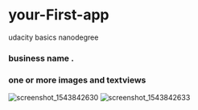 # your-First-app
udacity basics nanodegree

### business name .
### one or more images and textviews

![screenshot_1543842630](https://user-images.githubusercontent.com/22664709/49648768-bf9dd900-fa2f-11e8-948a-c9d748ab8d33.png)
![screenshot_1543842633](https://user-images.githubusercontent.com/22664709/49648770-bf9dd900-fa2f-11e8-904e-3c784466d7c0.png)

